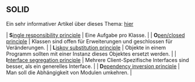 ## SOLID
Ein sehr informativer Artikel über dieses Thema: [hier](/de/http/**dev.to/theodesp/understanding-solid-principles-dependency-injection)


| **S**[ingle responsibility principle](/de/wiki/programmiersprachen/programmiertipps/single-responsibility-principle) | Eine Aufgabe pro Klasse. |
| **O**[pen/closed principle](/de/wiki/programmiersprachen/php/open-closed-principle) | Klassen sind offen für Erweiterungen und geschlossen für Veränderungen. |
| **L**[iskov substitution principle](/de/wiki/programmiersprachen/php/liskov-substitution-principle) | Objekte in einem Programm sollten mit einer Instanz dieses Objektes ersetzt werden. |
| **I**[nterface segregation principle](/de/wiki/programmiersprachen/php/interface-segregation-principle) | Mehrere Client-Spezifische Interfaces sind besser, als ein generelles Interface. |
| **D**[ependency inversion principle](/de/wiki/programmiersprachen/php/dependency-inversion-principle) | Man soll die Abhängigkeit von Modulen umkehren. |


